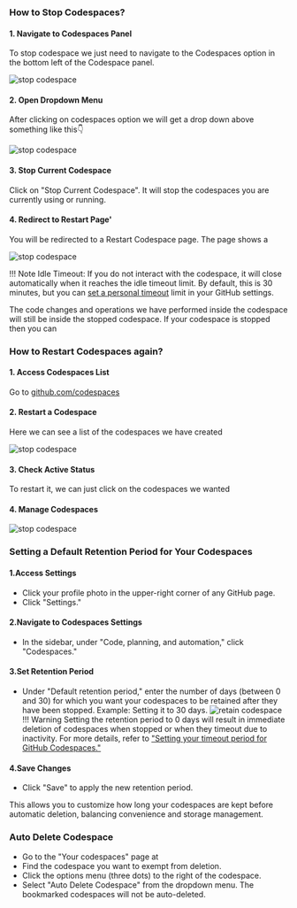 ### How to Stop Codespaces?

#### 1. Navigate to Codespaces Panel

To stop codespace we just need to navigate to the Codespaces option in the
bottom left of the Codespace panel.

![stop codespace](../../assets/rdev14.png)

#### 2. Open Dropdown Menu

After clicking on codespaces option we will get a drop down above something
like this👇

![stop codespace](../../assets/rdev15.png)

#### 3. Stop Current Codespace

Click on "Stop Current Codespace". It will stop the codespaces you are
currently using or running.

#### 4. Redirect to Restart Page'

You will be redirected to a Restart Codespace page. The page shows a

![stop codespace](../../assets/rdev16.png)

!!! Note
    Idle Timeout:
    If you do not interact with the codespace, it will close automatically when
    it reaches the idle timeout limit. By default, this is 30 minutes, but you
    can [set a personal timeout](https://docs.github.com/en/codespaces/setting-your-user-preferences/setting-your-timeout-period-for-github-codespaces#setting-your-default-timeout-period)
    limit in your GitHub settings.

The code changes and operations we have performed inside the codespace will
still be inside the stopped codespace. If your codespace is stopped then you can

### How to Restart Codespaces again?

#### 1. Access Codespaces List

Go to [github.com/codespaces](https://github.com/codespaces)

#### 2. Restart a Codespace

Here we can see a list of the codespaces we have created

 ![stop codespace](../../assets/rdev17.png)

#### 3. Check Active Status

To restart it, we can just click on the codespaces we wanted

#### 4. Manage Codespaces

<!-- markdownlint-disable-next-line MD012 -->

![stop codespace](../../assets/rdev18.png)

### Setting a Default Retention Period for Your Codespaces

#### 1.Access Settings

- Click your profile photo in the upper-right corner of any GitHub page.
- Click "Settings."

#### 2.Navigate to Codespaces Settings

- In the sidebar, under "Code, planning, and automation," click "Codespaces."

#### 3.Set Retention Period

- Under "Default retention period," enter the number of days (between 0 and 30)
for which you want your codespaces to be retained after they have been stopped.
Example: Setting it to 30 days.  ![retain
codespace](../../assets/manage_codespace.png)
!!! Warning
    Setting the retention period to 0 days will result in immediate deletion
    of codespaces when stopped or when they timeout due to inactivity.
    For more details, refer to ["Setting your timeout period for GitHub Codespaces."](https://docs.github.com/en/codespaces/setting-your-user-preferences/setting-your-timeout-period-for-github-codespaces#setting-your-default-timeout-period)

#### 4.Save Changes

- Click "Save" to apply the new retention period.

This allows you to customize how long your codespaces are kept before automatic
deletion, balancing convenience and storage management.

### Auto Delete Codespace

- Go to the "Your codespaces" page at
- Find the codespace you want to exempt from deletion.
- Click the options menu (three dots) to the right of the codespace.
- Select "Auto Delete Codespace" from the dropdown menu. The bookmarked
  codespaces will not be auto-deleted.
